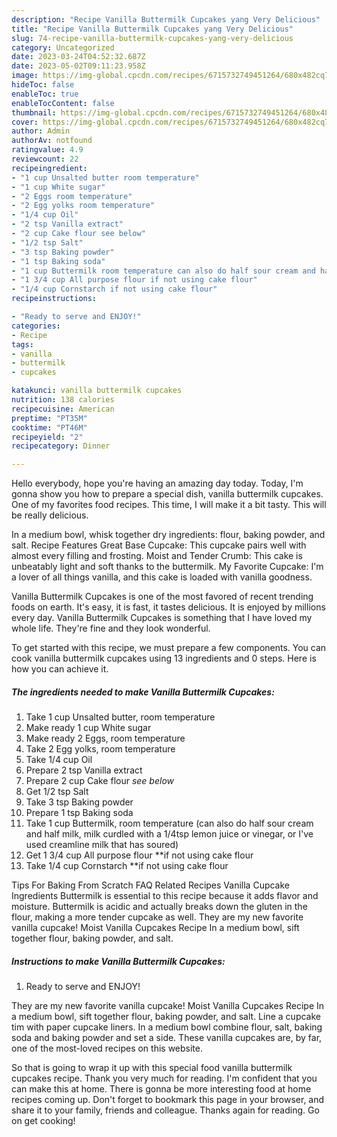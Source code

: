 ```yaml
---
description: "Recipe Vanilla Buttermilk Cupcakes yang Very Delicious"
title: "Recipe Vanilla Buttermilk Cupcakes yang Very Delicious"
slug: 74-recipe-vanilla-buttermilk-cupcakes-yang-very-delicious
category: Uncategorized
date: 2023-03-24T04:52:32.687Z
date: 2023-05-02T09:11:23.958Z
image: https://img-global.cpcdn.com/recipes/6715732749451264/680x482cq70/vanilla-buttermilk-cupcakes-recipe-main-photo.jpg
hideToc: false
enableToc: true
enableTocContent: false
thumbnail: https://img-global.cpcdn.com/recipes/6715732749451264/680x482cq70/vanilla-buttermilk-cupcakes-recipe-main-photo.jpg
cover: https://img-global.cpcdn.com/recipes/6715732749451264/680x482cq70/vanilla-buttermilk-cupcakes-recipe-main-photo.jpg
author: Admin
authorAv: notfound
ratingvalue: 4.9
reviewcount: 22
recipeingredient:
- "1 cup Unsalted butter room temperature"
- "1 cup White sugar"
- "2 Eggs room temperature"
- "2 Egg yolks room temperature"
- "1/4 cup Oil"
- "2 tsp Vanilla extract"
- "2 cup Cake flour see below"
- "1/2 tsp Salt"
- "3 tsp Baking powder"
- "1 tsp Baking soda"
- "1 cup Buttermilk room temperature can also do half sour cream and half milk milk curdled with a 14tsp lemon juice or vinegar or Ive used creamline milk that has soured"
- "1 3/4 cup All purpose flour if not using cake flour"
- "1/4 cup Cornstarch if not using cake flour"
recipeinstructions:

- "Ready to serve and ENJOY!"
categories:
- Recipe
tags:
- vanilla
- buttermilk
- cupcakes

katakunci: vanilla buttermilk cupcakes 
nutrition: 138 calories
recipecuisine: American
preptime: "PT35M"
cooktime: "PT46M"
recipeyield: "2"
recipecategory: Dinner

---
```



Hello everybody, hope you're having an amazing day today. Today, I'm gonna show you how to prepare a special dish, vanilla buttermilk cupcakes. One of my favorites food recipes. This time, I will make it a bit tasty. This will be really delicious.

In a medium bowl, whisk together dry ingredients: flour, baking powder, and salt. Recipe Features Great Base Cupcake: This cupcake pairs well with almost every filling and frosting. Moist and Tender Crumb: This cake is unbeatably light and soft thanks to the buttermilk. My Favorite Cupcake: I&#39;m a lover of all things vanilla, and this cake is loaded with vanilla goodness.

Vanilla Buttermilk Cupcakes is one of the most favored of recent trending foods on earth. It's easy, it is fast, it tastes delicious. It is enjoyed by millions every day. Vanilla Buttermilk Cupcakes is something that I have loved my whole life. They're fine and they look wonderful.


To get started with this recipe, we must prepare a few components. You can cook vanilla buttermilk cupcakes using 13 ingredients and 0 steps. Here is how you can achieve it.

<!--inarticleads1-->

##### The ingredients needed to make Vanilla Buttermilk Cupcakes:

1. Take 1 cup Unsalted butter, room temperature
1. Make ready 1 cup White sugar
1. Make ready 2 Eggs, room temperature
1. Take 2 Egg yolks, room temperature
1. Take 1/4 cup Oil
1. Prepare 2 tsp Vanilla extract
1. Prepare 2 cup Cake flour *see below*
1. Get 1/2 tsp Salt
1. Take 3 tsp Baking powder
1. Prepare 1 tsp Baking soda
1. Take 1 cup Buttermilk, room temperature (can also do half sour cream and half milk, milk curdled with a 1/4tsp lemon juice or vinegar, or I&#39;ve used creamline milk that has soured)
1. Get 1 3/4 cup All purpose flour **if not using cake flour
1. Take 1/4 cup Cornstarch **if not using cake flour


Tips For Baking From Scratch FAQ Related Recipes Vanilla Cupcake Ingredients Buttermilk is essential to this recipe because it adds flavor and moisture. Buttermilk is acidic and actually breaks down the gluten in the flour, making a more tender cupcake as well. They are my new favorite vanilla cupcake! Moist Vanilla Cupcakes Recipe In a medium bowl, sift together flour, baking powder, and salt. 

<!--inarticleads2-->

##### Instructions to make Vanilla Buttermilk Cupcakes:


1. Ready to serve and ENJOY!

They are my new favorite vanilla cupcake! Moist Vanilla Cupcakes Recipe In a medium bowl, sift together flour, baking powder, and salt. Line a cupcake tim with paper cupcake liners. In a medium bowl combine flour, salt, baking soda and baking powder and set a side. These vanilla cupcakes are, by far, one of the most-loved recipes on this website. 

So that is going to wrap it up with this special food vanilla buttermilk cupcakes recipe. Thank you very much for reading. I'm confident that you can make this at home. There is gonna be more interesting food at home recipes coming up. Don't forget to bookmark this page in your browser, and share it to your family, friends and colleague. Thanks again for reading. Go on get cooking!
